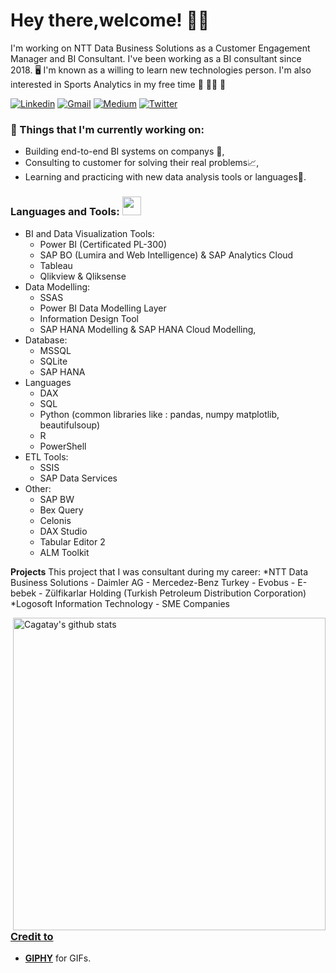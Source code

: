 <!-- Greeting -->
# Hey there,welcome! :wave::smiley:

<!--Introduction -->
I'm working on NTT Data Business Solutions as a Customer Engagement Manager and BI Consultant.
I've been working as a BI consultant since 2018. 🖥 I'm known as a willing to learn new technologies person.
I'm also interested in Sports Analytics in my free time 🏃 🏃‍♀️ 🏀
<br>

<!-- Your badges -->
[![Linkedin](https://img.shields.io/badge/-cagataycevik-blue?style=flat&logo=Linkedin&logoColor=white)](https://www.linkedin.com/in/cagataycevik)
[![Gmail](https://img.shields.io/badge/-cagatayycevikk-c14438?style=flat&logo=Gmail&logoColor=white)](mailto:cagatayycevikk@gmail.com)
[![Medium](https://img.shields.io/badge/-@cagataycevikk-black?style=flat&logo=Medium&logoColor=white)](https://medium.com/@cagataycevikk)
[![Twitter](https://img.shields.io/badge/-cagataycevikk-c13584?style=flat&labelColor=c13584&logo=twitter&logoColor=white)](https://twitter.com/cagataycevikk)



### 💼  Things that I'm currently working on: 
* Building end-to-end BI systems on companys 🔎,
* Consulting to customer for solving their real problems📈,
* Learning and practicing with new data analysis tools or languages🎒.

### Languages and Tools: <img src="https://media.giphy.com/media/WUlplcMpOCEmTGBtBW/giphy.gif" width="30">
* BI and Data Visualization Tools:
	- Power BI (Certificated PL-300)
	- SAP BO (Lumira and Web Intelligence) & SAP Analytics Cloud
	- Tableau
	- Qlikview & Qliksense
* Data Modelling: 
	- SSAS
	- Power BI Data Modelling Layer
	- Information Design Tool
	- SAP HANA Modelling & SAP HANA Cloud Modelling,
* Database:
	- MSSQL
	- SQLite
	- SAP HANA
* Languages
	- DAX
	- SQL
	- Python (common libraries like : pandas, numpy matplotlib, beautifulsoup) 
	- R
	- PowerShell
* ETL Tools: 
	- SSIS
	- SAP Data Services
* Other: 
	- SAP BW 
	- Bex Query
	- Celonis 
	- DAX Studio
	- Tabular Editor 2 
	- ALM Toolkit

**Projects**
This project that I was consultant during my career:
*NTT Data Business Solutions
	- Daimler AG - Mercedez-Benz Turkey  - Evobus 
	- E-bebek
	- Zülfikarlar Holding (Turkish Petroleum Distribution Corporation)
*Logosoft Information Technology
	- SME Companies

<p> <!-- GitHub README Stats -->
  <a href="https://gitstats.me/cacevik">
    <img width="500" height="auto" align="right" alt="Cagatay's github stats" 
         src="https://github-readme-stats.vercel.app/api?username=cacevik&show_icons=true&theme=algolia&count_private=true&include_all_commits=true" />
   <!-- <img width="30%" height="auto" align="right" alt="Cagatay's github stats" 
         src="https://github-readme-stats.vercel.app/api/top-langs/?username=cacevik&layout=compact" />
  </a>
 

<h4 align="center"> Thanks for Visiting!:innocent:</h4>

<!-- Credit -->
### Credit to 
- [**GIPHY**](https://giphy.com/) for GIFs. 

